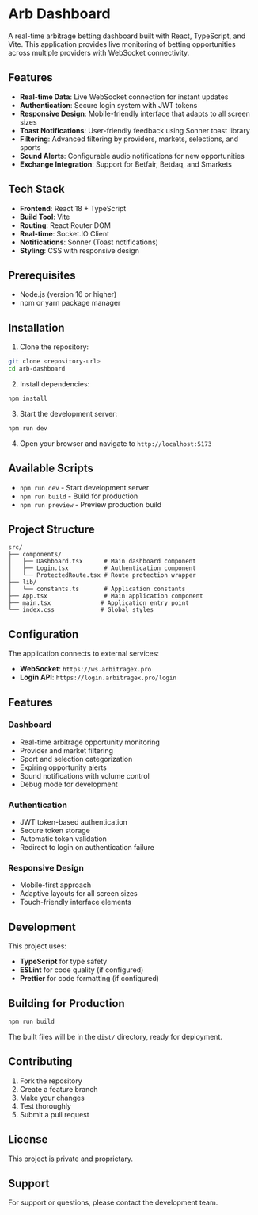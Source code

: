 # Arb Dashboard

A real-time arbitrage betting dashboard built with React, TypeScript, and Vite. This application provides live monitoring of betting opportunities across multiple providers with WebSocket connectivity.

## Features

- **Real-time Data**: Live WebSocket connection for instant updates
- **Authentication**: Secure login system with JWT tokens
- **Responsive Design**: Mobile-friendly interface that adapts to all screen sizes
- **Toast Notifications**: User-friendly feedback using Sonner toast library
- **Filtering**: Advanced filtering by providers, markets, selections, and sports
- **Sound Alerts**: Configurable audio notifications for new opportunities
- **Exchange Integration**: Support for Betfair, Betdaq, and Smarkets

## Tech Stack

- **Frontend**: React 18 + TypeScript
- **Build Tool**: Vite
- **Routing**: React Router DOM
- **Real-time**: Socket.IO Client
- **Notifications**: Sonner (Toast notifications)
- **Styling**: CSS with responsive design

## Prerequisites

- Node.js (version 16 or higher)
- npm or yarn package manager

## Installation

1. Clone the repository:
```bash
git clone <repository-url>
cd arb-dashboard
```

2. Install dependencies:
```bash
npm install
```

3. Start the development server:
```bash
npm run dev
```

4. Open your browser and navigate to `http://localhost:5173`

## Available Scripts

- `npm run dev` - Start development server
- `npm run build` - Build for production
- `npm run preview` - Preview production build

## Project Structure

```
src/
├── components/
│   ├── Dashboard.tsx      # Main dashboard component
│   ├── Login.tsx          # Authentication component
│   └── ProtectedRoute.tsx # Route protection wrapper
├── lib/
│   └── constants.ts       # Application constants
├── App.tsx                # Main application component
├── main.tsx              # Application entry point
└── index.css             # Global styles
```

## Configuration

The application connects to external services:

- **WebSocket**: `https://ws.arbitragex.pro`
- **Login API**: `https://login.arbitragex.pro/login`

## Features

### Dashboard
- Real-time arbitrage opportunity monitoring
- Provider and market filtering
- Sport and selection categorization
- Expiring opportunity alerts
- Sound notifications with volume control
- Debug mode for development

### Authentication
- JWT token-based authentication
- Secure token storage
- Automatic token validation
- Redirect to login on authentication failure

### Responsive Design
- Mobile-first approach
- Adaptive layouts for all screen sizes
- Touch-friendly interface elements

## Development

This project uses:
- **TypeScript** for type safety
- **ESLint** for code quality (if configured)
- **Prettier** for code formatting (if configured)

## Building for Production

```bash
npm run build
```

The built files will be in the `dist/` directory, ready for deployment.

## Contributing

1. Fork the repository
2. Create a feature branch
3. Make your changes
4. Test thoroughly
5. Submit a pull request

## License

This project is private and proprietary.

## Support

For support or questions, please contact the development team.
